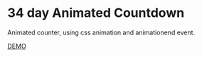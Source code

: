 # 34 day Animated Countdown

Animated counter, using css animation and animationend event.

[DEMO](https://voloshin-sergei.github.io/50_days/34_day%20Animated%20countdown/)
